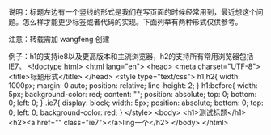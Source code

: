 ﻿说明：标题左边有一个竖线的形式是我们在写页面的时候经常用到，最近想这个问题。怎么样才能更少标签或者代码的实现。下面列举有两种形式仅供参考。

注意：转载需加 wangfeng 创建

例子：h1的支持ie8以及更高版本和主流浏览器，h2的支持所有常用浏览器包括IE7。
&lt;!doctype html&gt;
&lt;html lang="en"&gt;
&lt;head&gt;
  &lt;meta charset="UTF-8"&gt;
  &lt;title&gt;标题形式&lt;/title&gt;
&lt;/head&gt;
&lt;style type="text/css"&gt;
  h1,h2{
    width: 1000px;
    margin: 0 auto;
    position: relative;
    line-height: 2;
  }
  h1:before{
    width: 5px;
    background-color: red;
    content: "";
    position: absolute;
    top: 0;
    bottom: 0;
    left: 0;
  }
  .ie7{
    display: block;
    width: 5px;
    position: absolute;
    bottom: 0;
    top: 0;
    left: 0;
    background-color: red;
  }
&lt;/style&gt;
&lt;body&gt;
  &lt;h1&gt;测试标题&lt;/h1&gt;
  &lt;h2&gt;&lt;a href="" class="ie7"&gt;&lt;/a&gt;ling一个&lt;/h2&gt;
&lt;/body&gt;
&lt;/html&gt;